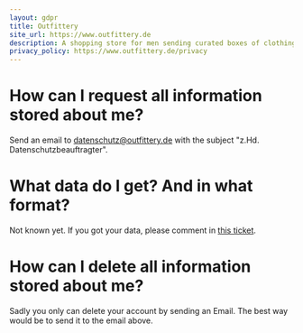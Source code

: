 ```yaml
---
layout: gdpr
title: Outfittery
site_url: https://www.outfittery.de
description: A shopping store for men sending curated boxes of clothing.
privacy_policy: https://www.outfittery.de/privacy
---
```


# How can I request all information stored about me?

Send an email to [datenschutz@outfittery.de](mailto:datenschutz@outfittery.de) with the subject "z.Hd. Datenschutzbeauftragter".

# What data do I get? And in what format?

Not known yet. If you got your data, please comment in [this ticket](https://github.com/howtogdpr/howtogdpr.me/issues/8).

# How can I delete all information stored about me?

Sadly you only can delete your account by sending an Email. The best way would be to send it to the email above.

